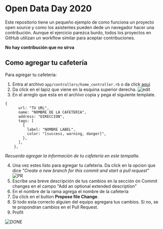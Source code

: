 # Open Data Day 2020
Este repositorio tiene un pequeño ejemplo de como funciona un proyecto open source y como los asistentes pueden dede un navegador hacer una contribución. Aunque el ejercicio parezca burdo, todos los proyectos en GitHub utilizan un workflow similar para aceptar contribuciones. 

**No hay contribución que no sirva**

## Como agregar tu cafetería
Para agregar tu cafetería:

1. Entra al archivo `app/controllers/home_controller.rb` o da click [aqui](https://github.com/LabLeon/OpenDataDay2020/blob/master/app/controllers/home_controller.rb) 
2. Da click en el lapiz que viene en la esquina superior derecha.
![edit](https://help.github.com/assets/images/help/repository/edit-file-edit-button.png)
3. En el arreglo que esta en el archivo copia y pega el siguiente template.

```
{
      url: "TU URL",
      name: "NOMBRE DE LA CAFETERIA",
      address: "DIRECCION",
      tags: [ 
        {
          label: "NOMBRE LABEL",
          color: "[success, warning, danger]",
        },
      ],
    },

```

_Recuerda agregar la información de tu cafeteria en este tempalte._

4. Una vez estes listo para agregar tu cafeteria. Da click en la opcion que dice _"Create a new branch for this commit and start a pull request"_
![PR](https://guides.github.com/activities/hello-world/commit.png)
5. Escribe una breve descripción de tus cambios en la sección ón Commit changes en el campo "Add an optional extended description"
5. En el nombre de la rama agrega el nombre de la cafetería
6. Da click en el button **Propose file Change**.
7. Si todo esta correcto alguien del equipo agregara tus cambios. Si no, se te propondran cambios en el Pull Request. 
8. Profit 

![DONE](https://media.giphy.com/media/5wWf7GW1AzV6pF3MaVW/giphy.gif)

